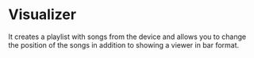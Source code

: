 # Visualizer
It creates a playlist with songs from the device and allows you to change the position of the songs in addition to showing a viewer in bar format.
